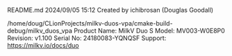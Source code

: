 README.md 2024/09/05 15:12 Created by ichibrosan (Douglas Goodall)

/home/doug/CLionProjects/milkv-duos-vpa/cmake-build-debug/milkv_duos_vpa
Product Name: MilkV Duo S
Model: MV003-W0E8P0
Revision: v1.100
Serial No: 24180083-YQNQSF
Support: https://milkv.io/docs/duo

